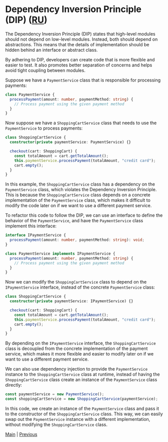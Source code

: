 # Dependency Inversion Principle (DIP) ([RU](./README_RU.md))

The Dependency Inversion Principle (DIP) states that high-level modules should not depend on low-level modules. Instead, both should depend on abstractions. This means that the details of implementation should be hidden behind an interface or abstract class.

By adhering to DIP, developers can create code that is more flexible and easier to test. It also promotes better separation of concerns and helps avoid tight coupling between modules.

Suppose we have a `PaymentService` class that is responsible for processing payments:

```typescript
class PaymentService {
  processPayment(amount: number, paymentMethod: string) {
    // Process payment using the given payment method
  }
}
```

Now suppose we have a `ShoppingCartService` class that needs to use the `PaymentService` to process payments:

```typescript
class ShoppingCartService {
  constructor(private paymentService: PaymentService) {}

  checkout(cart: ShoppingCart) {
    const totalAmount = cart.getTotalAmount();
    this.paymentService.processPayment(totalAmount, "credit card");
    cart.empty();
  }
}
```

In this example, the `ShoppingCartService` class has a dependency on the `PaymentService` class, which violates the Dependency Inversion Principle. This is because the `ShoppingCartService` class depends on a concrete implementation of the `PaymentService` class, which makes it difficult to modify the code later on if we want to use a different payment service.

To refactor this code to follow the DIP, we can use an interface to define the behavior of the `PaymentService`, and have the `PaymentService` class implement this interface:

```typescript
interface IPaymentService {
  processPayment(amount: number, paymentMethod: string): void;
}

class PaymentService implements IPaymentService {
  processPayment(amount: number, paymentMethod: string) {
    // Process payment using the given payment method
  }
}
```

Now we can modify the `ShoppingCartService` class to depend on the `IPaymentService` interface, instead of the concrete `PaymentService` class:

```typescript
class ShoppingCartService {
  constructor(private paymentService: IPaymentService) {}

  checkout(cart: ShoppingCart) {
    const totalAmount = cart.getTotalAmount();
    this.paymentService.processPayment(totalAmount, "credit card");
    cart.empty();
  }
}
```

By depending on the `IPaymentService` interface, the `ShoppingCartService` class is decoupled from the concrete implementation of the payment service, which makes it more flexible and easier to modify later on if we want to use a different payment service.

We can also use dependency injection to provide the `PaymentService` instance to the `ShoppingCartService` class at runtime, instead of having the `ShoppingCartService` class create an instance of the `PaymentService` class directly:

```typescript
const paymentService = new PaymentService();
const shoppingCartService = new ShoppingCartService(paymentService);
```

In this code, we create an instance of the `PaymentService` class and pass it to the constructor of the `ShoppingCartService` class. This way, we can easily swap out the `PaymentService` instance with a different implementation, without modifying the `ShoppingCartService` class.

[Main](../README.md) | [Previous](../I/README.md)
